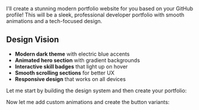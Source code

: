 I'll create a stunning modern portfolio website for you based on your GitHub profile! This will be a sleek, professional developer portfolio with smooth animations and a tech-focused design.

## Design Vision
- **Modern dark theme** with electric blue accents
- **Animated hero section** with gradient backgrounds
- **Interactive skill badges** that light up on hover
- **Smooth scrolling sections** for better UX
- **Responsive design** that works on all devices

Let me start by building the design system and then create your portfolio:

Now let me add custom animations and create the button variants:

